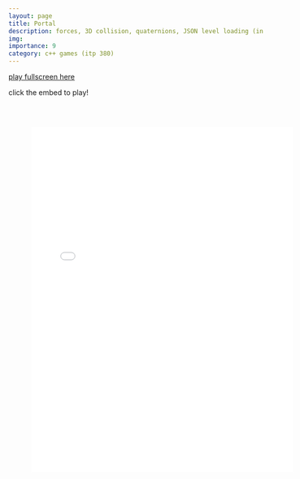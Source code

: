 ```yaml
---
layout: page
title: Portal
description: forces, 3D collision, quaternions, JSON level loading (in progress)
img:
importance: 9
category: c++ games (itp 380)
---
```


<a href="../../games/portal.html" target="_blank">play fullscreen here</a>

click the embed to play!
<embed type="text/html" src="../../games/portal.html"   width="120%" height="800" style="transform: scale(0.85)">
